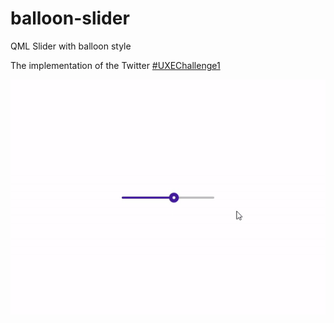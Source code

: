 # balloon-slider

QML Slider with balloon style 

The implementation of the Twitter [#UXEChallenge1](https://twitter.com/hashtag/UXEChallenge1?src=hashtag_click) 

![](static/demo.gif)

